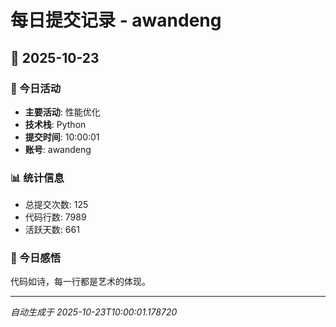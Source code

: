 # 每日提交记录 - awandeng

## 📅 2025-10-23

### 🎯 今日活动
- **主要活动**: 性能优化
- **技术栈**: Python
- **提交时间**: 10:00:01
- **账号**: awandeng

### 📊 统计信息
- 总提交次数: 125
- 代码行数: 7989
- 活跃天数: 661

### 💭 今日感悟
代码如诗，每一行都是艺术的体现。

---
*自动生成于 2025-10-23T10:00:01.178720*
